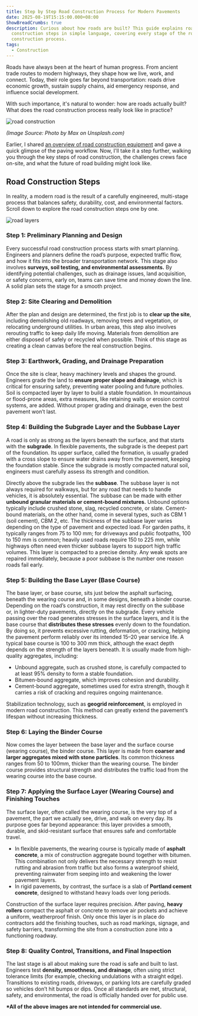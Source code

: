 ```yaml
---
title: Step by Step Road Construction Process for Modern Pavements
date: 2025-08-19T15:15:00.000+08:00
ShowBreadCrumbs: true
description: Curious about how roads are built? This guide explains road
  construction steps in simple language, covering every stage of the road
  construction process.
tags:
  - Construction
---
```

Roads have always been at the heart of human progress. From ancient trade routes to modern highways, they shape how we live, work, and connect. Today, their role goes far beyond transportation: roads drive economic growth, sustain supply chains, aid emergency response, and influence social development.

With such importance, it's natural to wonder: how are roads actually built? What does the road construction process really look like in practice?

![road construction](/uploads/road-construction-process-blog-1.jpg "Road Construction")

*(Image Source: Photo by Max on Unsplash.com)*

Earlier, I shared [an overview of road construction equipment](https://www.mechcarbide.com/posts/12-types-of-road-construction-equipment/) and gave a quick glimpse of the paving workflow. Now, I'll take it a step further, walking you through the key steps of road construction, the challenges crews face on-site, and what the future of road building might look like.

## Road Construction Steps

In reality, a modern road is the result of a carefully engineered, multi-stage process that balances safety, durability, cost, and environmental factors. Scroll down to explore the road construction steps one by one.

![road layers](/uploads/road-construction-process-blog-2.png "Road Layers")

### Step 1: Preliminary Planning and Design

Every successful road construction process starts with smart planning. Engineers and planners define the road’s purpose, expected traffic flow, and how it fits into the broader transportation network. This stage also involves **surveys, soil testing, and environmental assessments.** By identifying potential challenges, such as drainage issues, land acquisition, or safety concerns, early on, teams can save time and money down the line. A solid plan sets the stage for a smooth project.

### Step 2: Site Clearing and Demolition

After the plan and design are determined, the first job is to **clear up the site**, including demolishing old roadways, removing trees and vegetation, or relocating underground utilities. In urban areas, this step also involves rerouting traffic to keep daily life moving. Materials from demolition are either disposed of safely or recycled when possible. Think of this stage as creating a clean canvas before the real construction begins.

### Step 3: Earthwork, Grading, and Drainage Preparation

Once the site is clear, heavy machinery levels and shapes the ground. Engineers grade the land to **ensure proper slope and drainage**, which is critical for ensuring safety, preventing water pooling and future potholes. Soil is compacted layer by layer to build a stable foundation. In mountainous or flood-prone areas, extra measures, like retaining walls or erosion control systems, are added. Without proper grading and drainage, even the best pavement won’t last.

### Step 4: Building the Subgrade Layer and the Subbase Layer

A road is only as strong as the layers beneath the surface, and that starts with the **subgrade**. In flexible pavements, the subgrade is the deepest part of the foundation. Its upper surface, called the formation, is usually graded with a cross slope to ensure water drains away from the pavement, keeping the foundation stable. Since the subgrade is mostly compacted natural soil, engineers must carefully assess its strength and condition.

Directly above the subgrade lies the **subbase**. The subbase layer is not always required for walkways, but for any road that needs to handle vehicles, it is absolutely essential. The subbase can be made with either **unbound granular materials or cement-bound mixtures.** Unbound options typically include crushed stone, slag, recycled concrete, or slate. Cement-bound materials, on the other hand, come in several types, such as CBM 1 (soil cement), CBM 2, etc. The thickness of the subbase layer varies depending on the type of pavement and expected load. For garden paths, it typically ranges from 75 to 100 mm; for driveways and public footpaths, 100 to 150 mm is common; heavily used roads require 150 to 225 mm, while highways
often need even thicker subbase layers to support high traffic volumes. This layer is compacted to a precise density. Any weak spots are repaired immediately, because a poor subbase is the number one reason roads fail early.

### Step 5: Building the Base Layer (Base Course)

The base layer, or base course, sits just below the asphalt surfacing, beneath the wearing course and, in some designs, beneath a binder course. Depending on the road’s construction, it may rest directly on the subbase or, in lighter-duty pavements, directly on the subgrade. Every vehicle passing over the road generates stresses in the surface layers, and it is the base course that **distributes these stresses** evenly down to the foundation. By doing so, it prevents excessive rutting, deformation, or cracking, helping the pavement perform reliably over its intended 15–20 year service life. A typical base course is 100 to 300 mm thick, although the exact depth depends on the strength of the layers beneath. It is usually made from high-quality aggregates, including:

* Unbound aggregate, such as crushed stone, is carefully compacted to at least 95% density to form a stable foundation.
* Bitumen-bound aggregate, which improves cohesion and durability.
* Cement-bound aggregate, sometimes used for extra strength, though it carries a risk of cracking and requires ongoing maintenance.

Stabilization technology, such as **geogrid reinforcement**, is employed in modern road construction. This method can greatly extend the pavement’s lifespan without increasing thickness.

### Step 6: Laying the Binder Course

Now comes the layer between the base layer and the surface course (wearing course), the binder course. This layer is made from **coarser and larger aggregates mixed with stone particles**. Its common thickness ranges from 50 to 100mm, thicker than the wearing course. The binder course provides structural strength and distributes the traffic load from the wearing course into the base course.

### Step 7: Applying the Surface Layer (Wearing Course) and Finishing Touches

The surface layer, often called the wearing course, is the very top of a pavement, the part we actually see, drive, and walk on every day. Its purpose goes far beyond appearance: this layer provides a smooth, durable, and skid-resistant surface that ensures safe and comfortable travel.

* In flexible pavements, the wearing course is typically made of **asphalt concrete**, a mix of construction aggregate bound together with bitumen. This combination not only delivers the necessary strength to resist rutting and abrasion from traffic but also forms a waterproof shield, preventing rainwater from seeping into and weakening the lower pavement layers. 
* In rigid pavements, by contrast, the surface is a slab of **Portland cement concrete**, designed to withstand heavy loads over long periods.

Construction of the surface layer requires precision. After paving, **heavy rollers** compact the asphalt or concrete to remove air pockets and achieve a uniform, weatherproof finish. Only once this layer is in place do contractors add the finishing touches, such as road markings, signage, and safety barriers, transforming the site from a construction zone into a functioning roadway.

### Step 8: Quality Control, Transitions, and Final Inspection

The last stage is all about making sure the road is safe and built to last. Engineers test **density, smoothness, and drainage**, often using strict tolerance limits (for example, checking undulations with a straight edge). Transitions to existing roads, driveways, or parking lots are carefully graded so vehicles don’t hit bumps or dips. Once all standards are met, structural, safety, and environmental, the road is officially handed over for public use.

**\*All of the above images are not intended for commercial use.**
